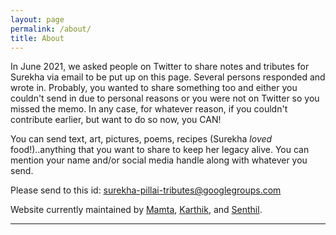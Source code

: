 ```yaml
---
layout: page
permalink: /about/
title: About
---
```


In June 2021, we asked people on Twitter to share notes and tributes for Surekha via email to be put up on this page. Several persons responded and wrote in. Probably, you wanted to share something too and either you couldn't send in due to personal reasons or you were not on Twitter so you missed the memo. In any case, for whatever reason, if you couldn't contribute earlier, but want to do so now, you CAN!

You can send text, art, pictures, poems, recipes (Surekha _loved_ food!)..anything that you want to share to keep her legacy alive. You can mention your name and/or social media handle along with whatever you send.

Please send to this id: [surekha-pillai-tributes@googlegroups.com](mailto:surekha-pillai-tributes@googlegroups.com)

Website currently maintained by [Mamta](https://twitter.com/silverlightgal), [Karthik](https://twitter.com/karthikb351), and [Senthil](https://twitter.com/St_Hill).

---
